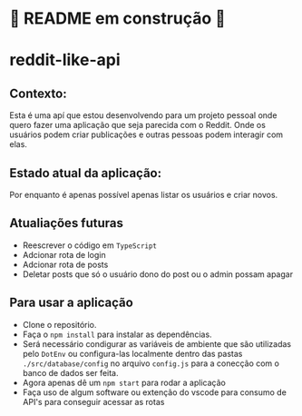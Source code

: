 # 🚧 README em construção 🚧

# reddit-like-api

## Contexto: 
 
 Esta é uma apí que estou desenvolvendo para um projeto pessoal onde quero fazer uma aplicação que seja parecida com o Reddit. Onde os usuários podem criar publicações e outras pessoas podem interagir com elas.
 
 ## Estado atual da aplicação:
 Por enquanto é apenas possível apenas listar os usuários e criar novos.
 
 ## Atualiações futuras
 - Reescrever o código em ```TypeScript```
 - Adcionar rota de login
 - Adcionar rota de posts 
 - Deletar posts que só o usuário dono do post ou o admin possam apagar
 
 ## Para usar a aplicação
 
  - Clone o repositório.
  - Faça o ```npm install``` para instalar as dependências.
  - Será necessário condigurar as variáveis de ambiente que são utilizadas pelo ```DotEnv``` ou configura-las localmente dentro das pastas ```./src/database/config``` no arquivo ```config.js``` para a conecção com o banco de dados ser feita.
  - Agora apenas dê um ```npm start``` para rodar a aplicação
  - Faça uso de algum software ou extenção do vscode para consumo de API's para conseguir acessar as rotas 
